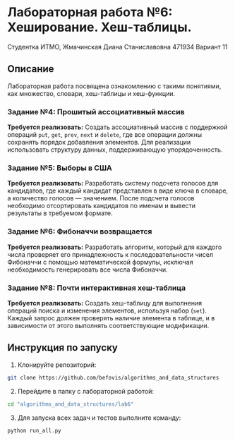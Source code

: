 # Лабораторная работа №6: Хеширование. Хеш-таблицы.
Студентка ИТМО, Жмачинская Диана Станиславовна 471934 Вариант 11  

## Описание
Лабораторная работа посвящена ознакомлению с такими понятиями, как множество, словари, хеш-таблицы и хеш-функции.

### Задание №4: Прошитый ассоциативный массив
**Требуется реализовать:**
Создать ассоциативный массив с поддержкой операций `put`, `get`, `prev`, `next` и `delete`, где все операции должны сохранять порядок добавления элементов. Для реализации использовать структуру данных, поддерживающую упорядоченность.

### Задание №5: Выборы в США
**Требуется реализовать:**
Разработать систему подсчета голосов для кандидатов, где каждый кандидат представлен в виде ключа в словаре, а количество голосов — значением. После подсчета голосов необходимо отсортировать кандидатов по именам и вывести результаты в требуемом формате.

### Задание №6: Фибоначчи возвращается
**Требуется реализовать:**
Разработать алгоритм, который для каждого числа проверяет его принадлежность к последовательности чисел Фибоначчи с помощью математической формулы, исключая необходимость генерировать все числа Фибоначчи.

### Задание №8: Почти интерактивная хеш-таблица
**Требуется реализовать:**
Создать хеш-таблицу для выполнения операций поиска и изменения элементов, используя набор (`set`). Каждый запрос должен проверять наличие элемента в таблице, и в зависимости от этого выполнять соответствующие модификации.

## Инструкция по запуску

1. Клонируйте репозиторий:
```bash
git clone https://github.com/befovis/algorithms_and_data_structures
```

2. Перейдите в папку с лабораторной работой:
```bash
cd "algorithms_and_data_structures/lab6"
```

3. Для запуска всех задач и тестов выполните команду:
```bash
python run_all.py
```